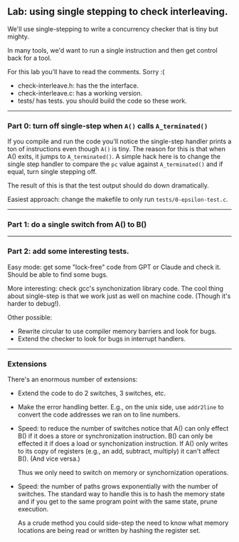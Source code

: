 ## Lab: using single stepping to check interleaving.

We'll use single-stepping to write a concurrency checker that is tiny
but mighty.

In many tools, we'd want to run a single instruction and then get control
back for a tool.

For this lab you'll have to read the comments. Sorry :( 
  - check-interleave.h: has the the interface.
  - check-interleave.c: has a working version.
  - tests/ has tests. you should build the code so these work.

-----------------------------------------------------------------------
### Part 0: turn off single-step when `A()` calls `A_terminated()`

If you compile and run the code you'll notice the single-step handler
prints a ton of instructions even though `A()` is tiny.  The reason for
this is that when A() exits, it jumps to `A_terminated()`.  A simple
hack here is to change the single step handler to compare the `pc`
value against `A_terminated()` and if equal, turn single stepping off.

The result of this is that the test output should do down dramatically.

Easiest approach: change the makefile to only run
`tests/0-epsilon-test.c`.

-----------------------------------------------------------------------
### Part 1: do a single switch from A() to B()

-----------------------------------------------------------------------
### Part 2: add some interesting tests.

Easy mode: get some "lock-free" code from GPT or Claude and check it.
Should be able to find some bugs.

More interesting: check gcc's synchonization library code.  The cool thing
about single-step is that we work just as well on machine code. (Though
it's harder to debug!).

Other possible: 
 - Rewrite circular to use compiler memory barriers and look for bugs.
 - Extend the checker to look for bugs in interrupt handlers.

-----------------------------------------------------------------------
### Extensions

There's an enormous number of extensions:
  - Extend the code to do 2 switches, 3 switches, etc.

  - Make the error handling better.  E.g., on the unix side,
    use `addr2line` to convert the code addresses we ran on to line numbers.

  - Speed: to reduce the number of switches notice that A() can only
    effect B() if it does a store or synchronization instruction.  B()
    can only be effected it if does a load or synchonization instruction.
    If A() only writes to its copy of registers (e.g., an
    add, subtract, multiply) it can't affect B().  (And vice versa.)
    
    Thus we only need to switch on memory or synchornization operations.

  - Speed: the number of paths grows exponentially with the number of
    switches.  The standard way to handle this is to hash the memory
    state and if you get to the same program point with the same
    state, prune execution.  

    As a crude method you could side-step the need to know what memory
    locations are being read or written by hashing the register set.  
